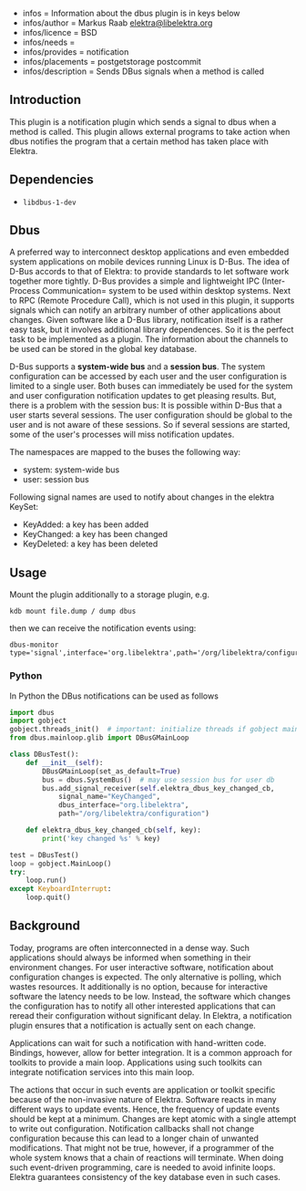 - infos = Information about the dbus plugin is in keys below
- infos/author = Markus Raab <elektra@libelektra.org>
- infos/licence = BSD
- infos/needs =
- infos/provides = notification
- infos/placements = postgetstorage postcommit
- infos/description = Sends DBus signals when a method is called

## Introduction ##

This plugin is a notification plugin which sends a signal to dbus when a
method is called. This plugin allows external programs to take action
when dbus notifies the program that a certain method has taken place
with Elektra.


## Dependencies ##

- `libdbus-1-dev`

## Dbus

A preferred way to interconnect desktop applications and even
embedded system applications on mobile devices running Linux is
D-Bus.  The idea of D-Bus accords to that of
Elektra: to provide standards to let software work together more tightly.
D-Bus provides a simple and lightweight IPC (Inter-Process
Communication= system to be used within desktop systems.  Next to
RPC (Remote Procedure Call), which is not used in this plugin,
it supports signals which can notify an arbitrary number of
other applications about changes.  Given software like a D-Bus library,
notification itself is a rather easy task, but it involves additional
library dependences.  So it is the perfect task to be implemented as
a plugin.  The information about the channels to be used can be stored
in the global key database.

D-Bus supports a **system-wide bus** and a **session bus**.
The system configuration can be accessed by each user and the user
configuration is limited to a single user. Both buses can immediately
be used for the system and user configuration notification updates to
get pleasing results.  But, there is a problem with the session bus:
It is possible within D-Bus that a user starts several sessions. The
user configuration should be global to the user and is not aware of
these sessions.  So if several sessions are started, some of the user's
processes will miss notification updates.

The namespaces are mapped to the buses the following way:

- system: system-wide bus
- user: session bus

Following signal names are used to notify about changes in the elektra KeySet:
- KeyAdded: a key has been added
- KeyChanged: a key has been changed
- KeyDeleted: a key has been deleted

## Usage ##

Mount the plugin additionally to a storage plugin, e.g.

	kdb mount file.dump / dump dbus

then we can receive the notification events using:

	dbus-monitor type='signal',interface='org.libelektra',path='/org/libelektra/configuration'

### Python
In Python the DBus notifications can be used as follows

```python
import dbus
import gobject
gobject.threads_init()  # important: initialize threads if gobject main loop is used
from dbus.mainloop.glib import DBusGMainLoop

class DBusTest():
    def __init__(self):
        DBusGMainLoop(set_as_default=True)
        bus = dbus.SystemBus()  # may use session bus for user db
        bus.add_signal_receiver(self.elektra_dbus_key_changed_cb,
            signal_name="KeyChanged",
            dbus_interface="org.libelektra",
            path="/org/libelektra/configuration")

    def elektra_dbus_key_changed_cb(self, key):
        print('key changed %s' % key)

test = DBusTest()
loop = gobject.MainLoop()
try:
    loop.run()
except KeyboardInterrupt:
    loop.quit()
```

## Background

Today, programs are often interconnected in a dense way.  Such
applications should always be informed when something in their
environment changes.  For user interactive software, notification about
configuration changes is expected.  The only alternative is polling, which
wastes resources.  It additionally is no option, because for interactive
software the latency needs to be low.  Instead, the software which changes
the configuration has to notify all other interested applications that
can reread their configuration without significant delay.  In Elektra,
a notification plugin ensures that a notification is actually sent on
each change.

Applications can wait for such a notification with hand-written code.
Bindings, however, allow for better integration.  It is a common approach
for toolkits to provide a main loop.  Applications using such toolkits
can integrate notification services into this main loop.

The actions that occur in such events are application or toolkit specific
because of the non-invasive nature of Elektra.  Software reacts in many
different ways to update events.  Hence, the frequency of update events
should be kept at a minimum.  Changes are kept atomic with a single
attempt to write out configuration.  Notification callbacks shall
not change configuration because this can lead to a longer chain of
unwanted modifications.  That might not be true, however, if a programmer
of the whole system knows that a chain of reactions will terminate.
When doing such event-driven programming, care is needed to avoid
infinite loops.  Elektra guarantees consistency of the key database even
in such cases.
